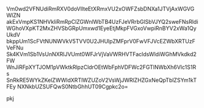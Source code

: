 Vm0wd2VFNUdiRmRXV0doVllteEtXRmxVU2xOWFZsbDNXa1JTVjAxWGVGWlZN
akExVmpKS1NHVkliRmRpClZGWnlWbTB4UzFJeVRrbGlSbVJYQ2sweFNsRldi
WGhoVXpKT2MxZHVSbGRpUmxwd1EyeEtjMkpFVGxoVwpiRnBYV2xWa1QyUkdV
bkppUm1ScFVtNUNWVkV5TVV0U2JHUlpZMFprV0FwVFJVcEZWbXRTUzFVeFNu
Sk4KVm1Sb1VsUnNXRlJVUmt0WFJrVjVaVWRHVTFacldsWldiWGhMVkdkd2FW
WnJiRFpXYTJOM1pVWktkRlpzCldrOEtWbFphVDFWc2FGTlNWbXh6Vlc1S1Rs
SnRkRE5WYkZKelZWWldXRTlWZUZoV2VsWjJWRlZHZGxNeQpTblZSYm1kTFEy
NXNkbUZSUFQwS0NtbGhhUT09Cgpkc2o=

pkj